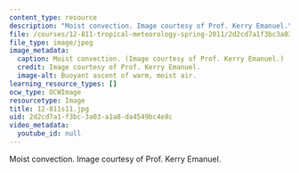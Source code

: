 ```yaml
---
content_type: resource
description: "Moist convection. Image courtesy of Prof. Kerry Emanuel.\r\n"
file: /courses/12-811-tropical-meteorology-spring-2011/2d2cd7a1f3bc3a03a1a8da4549bc4e8c_12-811s11.jpg
file_type: image/jpeg
image_metadata:
  caption: Moist convection. (Image courtesy of Prof. Kerry Emanuel.)
  credit: Image courtesy of Prof. Kerry Emanuel.
  image-alt: Buoyant ascent of warm, moist air.
learning_resource_types: []
ocw_type: OCWImage
resourcetype: Image
title: 12-811s11.jpg
uid: 2d2cd7a1-f3bc-3a03-a1a8-da4549bc4e8c
video_metadata:
  youtube_id: null
---
```

Moist convection. Image courtesy of Prof. Kerry Emanuel.
